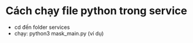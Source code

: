 # Cách chạy file python trong service

- cd đến folder services
- chạy: python3 mask_main.py (ví dụ)
